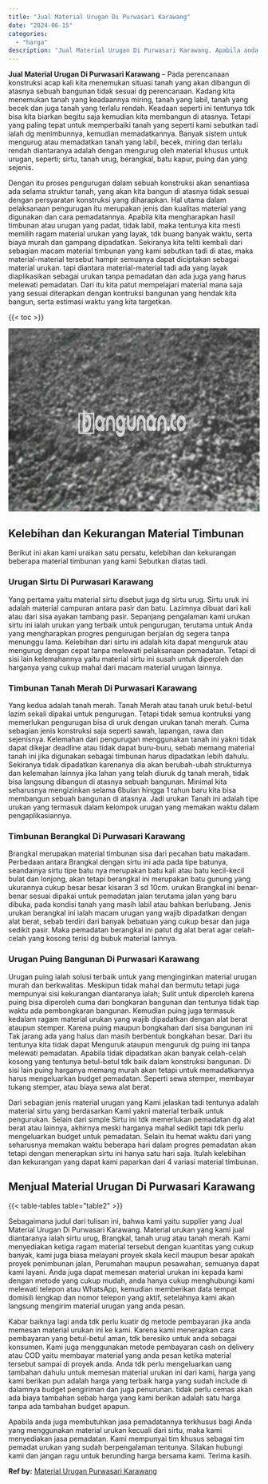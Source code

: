 ```yaml
---
title: "Jual Material Urugan Di Purwasari Karawang"
date: "2024-06-15"
categories: 
  - "harga"
description: "Jual Material Urugan Di Purwasari Karawang. Apabila anda juga membutuhkan jasa pemadatannya terkhusus bagi Anda yang menggunakan material urukan kecuali dari..."
---
```


**Jual Material Urugan Di Purwasari Karawang** – Pada perencanaan konstruksi acap kali kita menemukan situasi tanah yang akan dibangun di atasnya sebuah bangunan tidak sesuai dg perencanaan. Kadang kita menemukan tanah yang keadaannya miring, tanah yang labil, tanah yang becek dan juga tanah yang terlalu rendah. Keadaan seperti ini tentunya tdk bisa kita biarkan begitu saja kemudian kita membangun di atasnya. Tetapi yang paling tepat untuk memperbaiki tanah yang seperti kami sebutkan tadi ialah dg menimbunnya, kemudian memadatkannya. Banyak sistem untuk mengurug atau memadatkan tanah yang labil, becek, miring dan terlalu rendah diantaranya adalah dengan mengurug oleh material khusus untuk urugan, seperti; sirtu, tanah urug, berangkal, batu kapur, puing dan yang sejenis.

Dengan itu proses pengurugan dalam sebuah konstruksi akan senantiasa ada selama struktur tanah, yang akan kita bangun di atasnya tidak sesuai dengan persyaratan konstruksi yang diharapkan. Hal utama dalam pelaksanaan pengurugan itu merupakan jenis dan kualitas material yang digunakan dan cara pemadatannya. Apabila kita mengharapkan hasil timbunan atau urugan yang padat, tidak labil, maka tentunya kita mesti memilih ragam material urukan yang layak, tdk buang banyak waktu, serta biaya murah dan gampang dipadatkan. Sekiranya kita teliti kembali dari sebagian macam material timbunan yang kami sebutkan tadi di atas, maka material-material tersebut hampir semuanya dapat diciptakan sebagai material urukan. tapi diantara material-material tadi ada yang layak diaplikasikan sebagai urukan tanpa pemadatan dan ada juga yang harus melewati pemadatan. Dari itu kita patut mempelajari material mana saja yang sesuai diterapkan dengan kontruksi bangunan yang hendak kita bangun, serta estimasi waktu yang kita targetkan.

{{< toc >}}

![Jual Material Urugan Di Purwasari Karawang](/images/jual-urugan-11.png)

## Kelebihan dan Kekurangan Material Timbunan

Berikut ini akan kami uraikan satu persatu, kelebihan dan kekurangan beberapa material timbunan yang kami Sebutkan diatas tadi.

### Urugan Sirtu Di Purwasari Karawang

Yang pertama yaitu material sirtu disebut juga dg sirtu urug. Sirtu uruk ini adalah material campuran antara pasir dan batu. Lazimnya dibuat dari kali atau dari sisa ayakan tambang pasir. Sepanjang pengalaman kami urukan sirtu ini ialah urukan yang terbaik untuk pengurugan, terutama untuk Anda yang mengharapkan progres pengurugan berjalan dg segera tanpa menunggu lama. Kelebihan dari sirtu ini adalah kita dapat menguruk atau mengurug dengan cepat tanpa melewati pelaksanaan pemadatan. Tetapi di sisi lain kelemahannya yaitu material sirtu ini susah untuk diperoleh dan harganya yang cukup mahal dari macam material urugan lainnya.

### Timbunan Tanah Merah Di Purwasari Karawang

Yang kedua adalah tanah merah. Tanah Merah atau tanah uruk betul-betul lazim sekali dipakai untuk pengurugan. Tetapi tidak semua kontruksi yang memerlukan pengurugan bisa di uruk dengan urukan tanah merah. Cuma sebagian jenis konstruksi saja seperti sawah, lapangan, rawa dan sejenisnya. Kelemahan dari pengurugan menggunakan tanah ini yakni tidak dapat dikejar deadline atau tidak dapat buru-buru, sebab memang material tanah ini jika digunakan sebagai timbunan harus dipadatkan lebih dahulu. Sekiranya tidak dipadatkan karenanya dia akan berubah-ubah strukturnya dan kelemahan lainnya jika lahan yang telah diuruk dg tanah merah, tidak bisa langsung dibangun di atasnya sebuah bangunan. Minimal kita seharusnya mengizinkan selama 6bulan hingga 1 tahun baru kita bisa membangun sebuah bangunan di atasnya. Jadi urukan Tanah ini adalah tipe urukan yang termasuk dalam kelompok urugan yang memakan waktu dalam pengaplikasiannya.

### Timbunan Berangkal Di Purwasari Karawang

Brangkal merupakan material timbunan sisa dari pecahan batu makadam. Perbedaan antara Brangkal dengan sirtu ini ada pada tipe batunya, seandainya sirtu tipe batu nya merupakan batu kali atau batu kecil-kecil bulat dan lonjong, akan tetapi berangkal ini merupakan batu gunung yang ukurannya cukup besar besar kisaran 3 sd 10cm. urukan Brangkal ini benar-benar sesuai dipakai untuk pemadatan jalan terutama jalan yang baru dibuka, pada kondisi tanah yang masih labil atau bahkan berlubang. Jenis urukan berangkal ini ialah macam urugan yang wajib dipadatkan dengan alat berat, sebab terdiri dari banyak bebatuan yang cukup besar dan juga sedikit pasir. Maka pemadatan berangkal ini patut dg alat berat agar celah-celah yang kosong terisi dg bubuk material lainnya.

### Urugan Puing Bangunan Di Purwasari Karawang

Urugan puing ialah solusi terbaik untuk yang menginginkan material urugan murah dan berkwalitas. Meskipun tidak mahal dan bermutu tetapi juga mempunyai sisi kekurangan diantaranya ialah; Sulit untuk diperoleh karena puing bisa diperoleh cuma dari bongkaran bangunan dan tentunya tidak tiap waktu ada pembongkaran bangunan. Kemudian puing juga termasuk kedalam ragam material urukan yang wajib dipadatkan dengan alat berat ataupun stemper. Karena puing maupun bongkahan dari sisa bangunan ini Tak jarang ada yang halus dan masih berbentuk bongkahan besar. Dari itu tentunya kita tidak dapat Menguruk ataupun menguruk dg puing ini tanpa melewati pemadatan. Apabila tidak dipadatkan akan banyak celah-celah kosong yang tentunya betul-betul tdk baik dalam konstruksi bangunan. Di sisi lain puing harganya memang murah akan tetapi untuk memadatkannya harus mengeluarkan budget pemadatan. Seperti sewa stemper, membayar tukang stemper, atau biaya sewa alat berat.

Dari sebagian jenis material urugan yang Kami jelaskan tadi tentunya adalah material sirtu yang berdasarkan Kami yakni material terbaik untuk pengurukan. Selain dari simple Sirtu ini tdk memerlukan pemadatan dg alat berat atau lainnya, akhirnya meski harganya mahal sedikit tapi tdk perlu mengeluarkan budget untuk pemadatan. Selain itu hemat waktu dari yang seharusnya memakan waktu beberapa hari dalam progres pemadatan akan tetapi dengan menerapkan sirtu ini hanya satu hari saja. Itulah kelebihan dan kekurangan yang dapat kami paparkan dari 4 variasi material timbunan.

## Menjual Material Urugan Di Purwasari Karawang

{{< table-tables table="table2" >}}

Sebagaimana judul dari tulisan ini, bahwa kami yaitu supplier yang Jual Material Urugan Di Purwasari Karawang. Material urukan yang kami jual diantaranya ialah sirtu urug, Brangkal, tanah urug atau tanah merah. Kami menyediakan ketiga ragam material tersebut dengan kuantitas yang cukup banyak, kami juga biasa melayani proyek skala kecil maupun besar apakah proyek penimbunan jalan, Perumahan maupun pesawahan, semuanya dapat kami layani. Anda juga dapat memesan material urukan ini kepada kami dengan metode yang cukup mudah, anda hanya cukup menghubungi kami melewati telepon atau WhatsApp, kemudian memberikan data tempat domisili lengkap dan nomor telepon yang aktif, setelahnya kami akan langsung mengirim material urugan yang anda pesan.

Kabar baiknya lagi anda tdk perlu kuatir dg metode pembayaran jika anda memesan material urukan ini ke kami. Karena kami menerapkan cara pembayaran yang betul-betul aman, tdk beresiko untuk anda sebagai konsumen. Kami juga menggunakan metode pembayaran cash on delivery atau COD yaitu membayar material yang anda pesan ketika material tersebut sampai di proyek anda. Anda tdk perlu mengeluarkan uang tambahan dahulu untuk memesan material urukan ini dari kami, harga yang kami berikan pun adalah harga yang terbaik harga yang sudah include di dalamnya budget pengiriman dan juga penurunan. tidak perlu cemas akan ada biaya tambahan sebab harga yang kami berikan adalah satu harga tanpa ada tambahan budget apapun.

Apabila anda juga membutuhkan jasa pemadatannya terkhusus bagi Anda yang menggunakan material urukan kecuali dari sirtu, maka kami menyediakan jasa pemadatan. Kami mempunyai tim khusus sebagai tim pemadat urukan yang sudah berpengalaman tentunya. Silakan hubungi kami dan jangan ragu untuk berunding harga bersama kami. Terima kasih.

**Ref by:** [Material Urugan Purwasari Karawang](https://id.wikipedia.org/wiki/Material)
